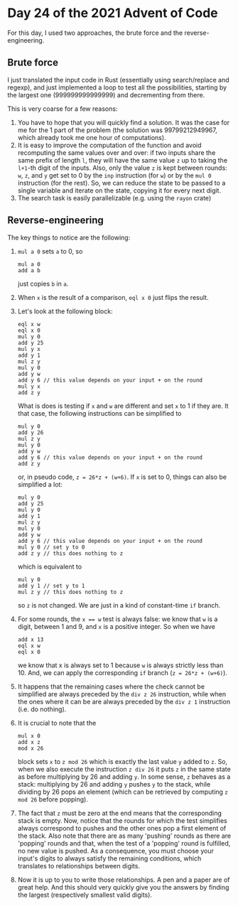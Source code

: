 # Day 24 of the 2021 Advent of Code

For this day, I used two approaches, the brute force and the reverse-engineering.

## Brute force
I just translated the input code in Rust (essentially using search/replace and regexp), and just implemented a loop to test all the possibilities, starting by the largest one (999999999999999) and decrementing from there.

This is very coarse for a few reasons:
1. You have to hope that you will quickly find a solution. It was the case for me for the 1 part of the problem (the solution was 99799212949967, which already took me one hour of computations).
2. It is easy to improve the computation of the function and avoid recomputing the same values over and over: if two inputs share the same prefix of length `l`, they will have the same value `z` up to taking the `l+1`-th digit of the inputs. 
Also, only the value `z` is kept between rounds: `w`, `z`, and `y` get set to 0 by the `inp` instruction (for `w`) or by the `mul 0` instruction (for the rest).
So, we can reduce the state to be passed to a single variable and iterate on the state, copying it for every next digit.
3. The search task is easily parallelizable (e.g. using the `rayon` crate)

## Reverse-engineering

The key things to notice are the following:
1. `mul a 0` sets `a` to 0, so 
    ```
    mul a 0
    add a b
    ```
    just copies `b` in `a`.

2. When `x` is the result of a comparison, `eql x 0` just flips the result.

3. Let's look at the following block:
    ```
    eql x w
    eql x 0
    mul y 0
    add y 25
    mul y x
    add y 1
    mul z y
    mul y 0
    add y w
    add y 6 // this value depends on your input + on the round
    mul y x
    add z y
    ```
    What is does is testing if `x` and `w` are different and set `x` to 1 if they are. It that case, the following instructions can be simplified to 
    ```
    mul y 0
    add y 26
    mul z y
    mul y 0
    add y w
    add y 6 // this value depends on your input + on the round
    add z y
    ```
    or, in pseudo code, `z = 26*z + (w+6)`.
    If `x` is set to 0, things can also be simplified a lot:
    ```
    mul y 0
    add y 25
    mul y 0
    add y 1
    mul z y
    mul y 0
    add y w
    add y 6 // this value depends on your input + on the round
    mul y 0 // set y to 0
    add z y // this does nothing to z 
    ```
    which is equivalent to 
    ```
    mul y 0
    add y 1 // set y to 1
    mul z y // this does nothing to z
    ```
    so `z` is not changed.
    We are just in a kind of constant-time `if` branch.

4. For some rounds, the `x == w` test is always false: we know that `w` is a digit, between 1 and 9, and `x` is a positive integer. So when we have
    ```
    add x 13
    eql x w
    eql x 0
    ```
    we know that x is always set to 1 because `w` is always strictly less than 10. And, we can apply the corresponding `if` branch (`z = 26*z + (w+6)`).

5. It happens that the remaining cases where the check cannot be simplified are always preceded by the `div z 26` instruction, while when the ones where it can be are always preceded by the `div z 1` instruction (i.e. do nothing).

6. It is crucial to note that the
    ```
    mul x 0
    add x z
    mod x 26
    ```
    block sets `x` to `z mod 26` which is exactly the last value `y` added to `z`.
    So, when we also execute the instruction `z div 26` it puts `z` in the same state as before multiplying by 26 and adding `y`.
    In some sense, `z` behaves as a stack: multiplying by 26 and adding `y` pushes `y` to the stack, while dividing by 26 pops an element (which can be retrieved by computing `z mod 26` before popping).

7. The fact that `z` must be zero at the end means that the corresponding stack is empty. Now, notice that the rounds for which the test simplifies always correspond to pushes and the other ones pop a first element of the stack. Also note that there are as many 'pushing' rounds as there are 'popping' rounds and that, when the test of a 'popping' round is fulfilled, no new value is pushed. As a consequence, you must choose your input's digits to always satisfy the remaining conditions, which translates to relationships between digits.

8. Now it is up to you to write those relationships. A pen and a paper are of great help. And this should very quickly give you the answers by finding the largest (respectively smallest valid digits).